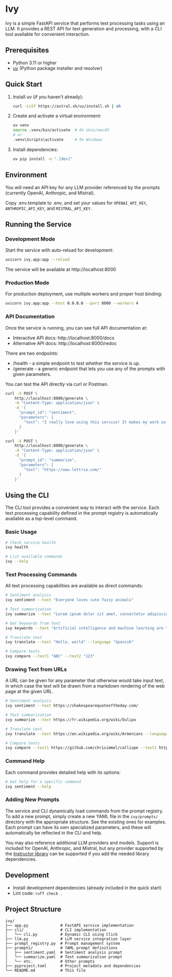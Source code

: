 # Ivy

Ivy is a simple FastAPI service that performs text processing tasks using an LLM. It provides a REST API for text generation and processing, with a CLI tool available for convenient interaction.

## Prerequisites

- Python 3.11 or higher
- [uv](https://github.com/astral-sh/uv) (Python package installer and resolver)

## Quick Start

1. Install uv (if you haven't already):

   ```bash
   curl -LsSf https://astral.sh/uv/install.sh | sh
   ```

2. Create and activate a virtual environment:

   ```bash
   uv venv
   source .venv/bin/activate  # On Unix/macOS
   # or
   .venv\Scripts\activate     # On Windows
   ```

3. Install dependencies:

   ```bash
   uv pip install -e ".[dev]"
   ```

## Environment

You will need an API key for any LLM provider referenced by the prompts (currently OpenAI, Anthropic, and Mistral).

Copy .env.template to .env, and set your values for `OPENAI_API_KEY`, `ANTHROPIC_API_KEY`, and `MISTRAL_API_KEY`.

## Running the Service

### Development Mode

Start the service with auto-reload for development:

```bash
uvicorn ivy.app:app --reload
```

The service will be available at http://localhost:8000

### Production Mode

For production deployment, use multiple workers and proper host binding:

```bash
uvicorn ivy.app:app --host 0.0.0.0 --port 8000 --workers 4
```

### API Documentation

Once the service is running, you can see full API documentation at:

- Interactive API docs: http://localhost:8000/docs
- Alternative API docs: http://localhost:8000/redoc

There are two endpoints:

- /health - a simple endpoint to test whether the service is up.
- /generate - a generic endpoint that lets you use any of the prompts with given parameters.

You can test the API directly via curl or Postman.

```bash
curl -X POST \
    http://localhost:8000/generate \
    -H "Content-Type: application/json" \
    -d '{
      "prompt_id": "sentiment",
      "parameters": {
        "text": "I really love using this service! It makes my work so much easier."
      }
    }'
```

```bash
curl -X POST \
    http://localhost:8000/generate \
    -H "Content-Type: application/json" \
    -d '{
      "prompt_id": "summarize",
      "parameters": {
        "text": "https://www.lettria.com/"
      }
    }'
```

## Using the CLI

The CLI tool provides a convenient way to interact with the service. Each text processing capability defined in the prompt registry is automatically available as a top-level command.

### Basic Usage

```bash
# Check service health
ivy health

# List available commands
ivy --help
```

### Text Processing Commands

All text processing capabilities are available as direct commands:

```bash
# Sentiment analysis
ivy sentiment --text "Everyone loves cute fuzzy animals"

# Text summarization
ivy summarize --text "Lorem ipsum dolor sit amet, consectetur adipiscing elit..."

# Get keywords from text
ivy keywords --text "Artificial intelligence and machine learning are transforming..."

# Translate text
ivy translate --text "Hello, world" --language "Spanish"

# Compare texts
ivy compare --text1 "ABC" --text2 "123"
```

### Drawing Text from URLs

A URL can be given for any parameter that otherwise would take input text, in which case
the text will be drawn from a markdown rendering of the web page at the given URL.

```bash
# Sentiment analysis
ivy sentiment --text https://shakespearequoteoftheday.com/

# Text summarization
ivy summarize --text https://fr.wikipedia.org/wiki/Oulipo

# Translate text
ivy translate --text https://en.wikipedia.org/wiki/Armenians --language "Արեւմտահայերէն"

# Compare texts
ivy compare --text1 https://github.com/chrisimmel/calliope --text2 https://chrisimmel.com/collection/calliope
```

### Command Help

Each command provides detailed help with its options:

```bash
# Get help for a specific command
ivy sentiment --help
```

### Adding New Prompts

The service and CLI dynamically load commands from the prompt registry. To add a new prompt, simply create a new YAML file in the `ivy/prompts/` directory with the appropriate structure.
See the existing ones for examples. Each prompt can have its own specialized parameters, and
these will automatically be reflected in the CLI and help.

You may also reference additional LLM providers and models. Support is included for OpenAI, Anthropic, and Mistral, but any provider supported by the
[Instructor library](https://github.com/567-labs/instructor) can be supported if you add the needed
library dependencies.

## Development

- Install development dependencies (already included in the quick start)
- Lint code: `ruff check .`

## Project Structure

```text
ivy/
├── app.py              # FastAPI service implementation
├── cli/                # CLI implementation
│   └── cli.py          # Dynamic CLI using Click
├── llm.py              # LLM service integration layer
├── prompt_registry.py  # Prompt management system
├── prompts/            # YAML prompt definitions
│   ├── sentiment.yaml  # Sentiment analysis prompt
│   └── summarize.yaml  # Text summarization prompt
│   └── etc.            # Other prompts
├── pyproject.toml      # Project metadata and dependencies
└── README.md           # This file
```
